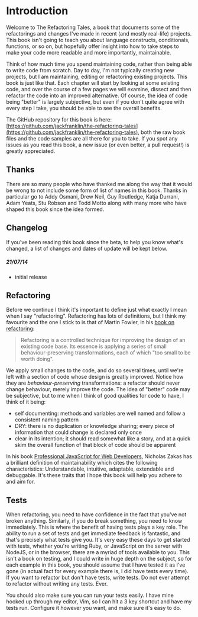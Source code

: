 # Introduction

Welcome to The Refactoring Tales, a book that documents some of the refactorings and changes I've made in recent (and mostly real-life) projects. This book isn't going to teach you about language constructs, conditionals, functions, or so on, but hopefully offer insight into how to take steps to make your code more readable and more importantly, maintainable.

Think of how much time you spend maintaining code, rather than being able to write code from scratch. Day to day, I'm not typically creating new projects, but I am maintaining, editing or refactoring existing projects. This book is just like that. Each chapter will start by looking at some existing code, and over the course of a few pages we will examine, dissect and then refactor the code into an improved alternative. Of course, the idea of code being "better" is largely subjective, but even if you don't quite agree with every step I take, you should be able to see the overall benefits.

The GitHub repository for this book is here: [https://github.com/jackfranklin/the-refactoring-tales](https://github.com/jackfranklin/the-refactoring-tales), both the raw book files and the code samples are all there for you to take. If you spot any issues as you read this book, a new issue (or even better, a pull request!) is greatly appreciated.

## Thanks

There are so many people who have thanked me along the way that it would be wrong to not include some form of list of names in this book. Thanks in particular go to Addy Osmani, Drew Neil, Guy Routledge, Katja Durrani, Adam Yeats, Stu Robson and Todd Motto along with many more who have shaped this book since the idea formed.

## Changelog

If you've been reading this book since the beta, to help you know what's changed, a list of changes and dates of update will be kept below.

##### 21/07/14
- initial release

## Refactoring

Before we continue I think it's important to define just what exactly I mean when I say "refactoring". Refactoring has lots of definitions, but I think my favourite and the one I stick to is that of Martin Fowler, in his [book on refactoring](http://martinfowler.com/books/refactoring.html):

> Refactoring is a controlled technique for improving the design of an existing code base. Its essence is applying a series of small behaviour-preserving transformations, each of which "too small to be worth doing". 

We apply small changes to the code, and do so several times, until we're left with a section of code whose design is greatly improved. Notice how they are _behaviour-preserving_ transformations: a refactor should never change behaviour, merely improve the code. The idea of "better" code may be subjective, but to me when I think of good qualities for code to have, I think of it being:

- self documenting: methods and variables are well named and follow a consistent naming pattern
- DRY: there is no duplication or knowledge sharing; every piece of information that could change is declared only once
- clear in its intention; it should read somewhat like a story, and at a quick skim the overall function of that block of code should be apparent

In his book [Professional JavaScript for Web Developers](http://www.wrox.com/WileyCDA/WroxTitle/productCd-0764579088.html), Nicholas Zakas has a brilliant definition of maintainability which cites the following characteristics: Understandable, intuitive, adaptable, extendable and debuggable. It's these traits that I hope this book will help you adhere to and aim for.

## Tests

When refactoring, you need to have confidence in the fact that you've not broken anything. Similarly, if you do break something, you need to know immediately. This is where the benefit of having tests plays a key role. The ability to run a set of tests and get immediate feedback is fantastic, and that's precisely what tests give you. It's very easy these days to get started with tests, whether you're writing Ruby, or JavaScript on the server with NodeJS, or in the browser, there are a myriad of tools available to you. This isn't a book on testing, and I could write in huge depth on the subject, so for each example in this book, you should assume that I have tested it as I've gone (in actual fact for every example there is, I did have tests every time). If you want to refactor but don't have tests, write tests. Do not ever attempt to refactor without writing any tests. Ever.

You should also make sure you can run your tests easily. I have mine hooked up through my editor, Vim, so I can hit a 3 key shortcut and have my tests run. Configure it however you want, and make sure it's easy to do.

